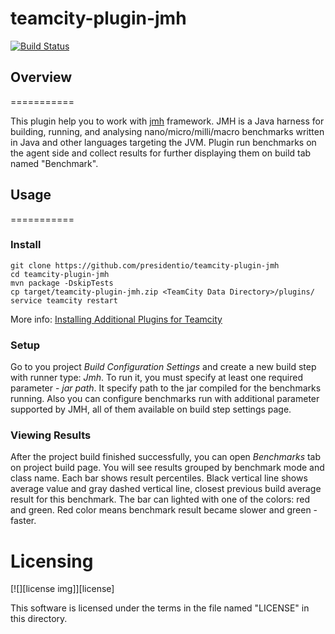 # teamcity-plugin-jmh

[![Build Status](https://travis-ci.org/presidentio/teamcity-plugin-jmh.svg?branch=master)](https://travis-ci.org/presidentio/teamcity-plugin-jmh)

## Overview
===========

This plugin help you to work with [jmh](http://openjdk.java.net/projects/code-tools/jmh/) framework. 
JMH is a Java harness for building, running, and analysing nano/micro/milli/macro benchmarks written in Java and other languages targeting the JVM.
Plugin run benchmarks on the agent side and collect results for further displaying them on build tab named "Benchmark".

## Usage
===========

### Install
```
git clone https://github.com/presidentio/teamcity-plugin-jmh
cd teamcity-plugin-jmh
mvn package -DskipTests
cp target/teamcity-plugin-jmh.zip <TeamCity Data Directory>/plugins/
service teamcity restart 
```
More info: [Installing Additional Plugins for Teamcity](https://confluence.jetbrains.com/display/TCD9/Installing+Additional+Plugins)

### Setup
Go to you project *Build Configuration Settings* and create a new build step with runner type: *Jmh*.
To run it, you must specify at least one required parameter -  *jar path*. It specify path to the jar compiled for the benchmarks running.
Also you can configure benchmarks run with additional parameter supported by JMH, all of them available on build step settings page.

### Viewing Results
After the project build finished successfully, you can open *Benchmarks* tab on project build page. 
You will see results grouped by benchmark mode and class name. Each bar shows result percentiles. 
Black vertical line shows average value and gray dashed vertical line, closest previous build average result for this benchmark. 
The bar can lighted with one of the colors: red and green. Red color means benchmark result became slower and green - faster.

Licensing
=========

[![][license img]][license]

This software is licensed under the terms in the file named "LICENSE" in this directory.